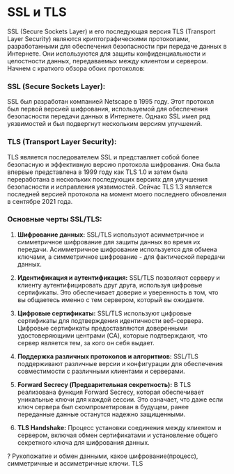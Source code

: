 # SSL и TLS

SSL (Secure Sockets Layer) и его последующая версия TLS (Transport Layer Security) являются криптографическими протоколами, разработанными для обеспечения безопасности при передаче данных в Интернете. Они используются для защиты конфиденциальности и целостности данных, передаваемых между клиентом и сервером. Начнем с краткого обзора обоих протоколов:

### SSL (Secure Sockets Layer):

SSL был разработан компанией Netscape в 1995 году. Этот протокол был первой версией шифрования, используемой для обеспечения безопасности передачи данных в Интернете. Однако SSL имел ряд уязвимостей и был подвергнут нескольким версиям улучшений.

### TLS (Transport Layer Security):

TLS является последователем SSL и представляет собой более безопасную и эффективную версию протокола шифрования. Она была впервые представлена в 1999 году как TLS 1.0 и затем была переработана в нескольких последующих версиях для улучшения безопасности и исправления уязвимостей. Сейчас TLS 1.3 является последней версией протокола на момент моего последнего обновления в сентябре 2021 года.

### Основные черты SSL/TLS:

1. **Шифрование данных:** SSL/TLS используют асимметричное и симметричное шифрование для защиты данных во время их передачи. Асимметричное шифрование используется для обмена ключами, а симметричное шифрование - для фактической передачи данных.

2. **Идентификация и аутентификация:** SSL/TLS позволяют серверу и клиенту аутентифицировать друг друга, используя цифровые сертификаты. Это обеспечивает доверие и уверенность в том, что вы общаетесь именно с тем сервером, который вы ожидаете.

3. **Цифровые сертификаты:** SSL/TLS используют цифровые сертификаты для подтверждения идентичности веб-сервера. Цифровые сертификаты предоставляются доверенными удостоверяющими центрами (CA), которые подтверждают, что сервер является тем, за кого он себя выдает.

4. **Поддержка различных протоколов и алгоритмов:** SSL/TLS поддерживают различные версии и конфигурации для обеспечения совместимости с различными клиентами и серверами.

5. **Forward Secrecy (Предварительная секретность):** В TLS реализована функция Forward Secrecy, которая обеспечивает уникальные ключи для каждой сессии. Это означает, что даже если ключ сервера был скомпрометирован в будущем, ранее переданные данные останутся надежно защищенными.

6. **TLS Handshake:** Процесс установки соединения между клиентом и сервером, включая обмен сертификатами и установление общего секретного ключа для шифрования данных.

? Рукопожатие и обмен данными, какое шифрование(процесс), симметричные и ассиметричные ключи.  TLS 